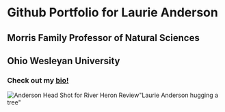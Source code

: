 # Github Portfolio for Laurie Anderson
## Morris Family Professor of Natural Sciences
## Ohio Wesleyan University
### Check out my [bio!](https://www.owu.edu/academics/departments-programs/biological-sciences-department/faculty-staff/laurel-j-anderson/)
![Anderson Head Shot for River Heron Review](https://github.com/user-attachments/assets/bf89b74d-6824-46df-8dff-0321c4f05c80)"Laurie Anderson hugging a tree"
